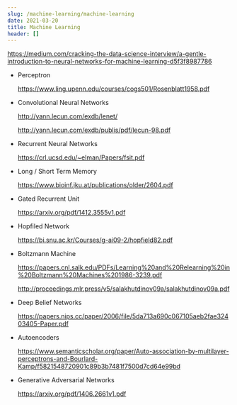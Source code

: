 ```yaml
---
slug: /machine-learning/machine-learning
date: 2021-03-20
title: Machine Learning
header: []
---
```


https://medium.com/cracking-the-data-science-interview/a-gentle-introduction-to-neural-networks-for-machine-learning-d5f3f8987786

- Perceptron

  https://www.ling.upenn.edu/courses/cogs501/Rosenblatt1958.pdf

- Convolutional Neural Networks

  http://yann.lecun.com/exdb/lenet/

  http://yann.lecun.com/exdb/publis/pdf/lecun-98.pdf

- Recurrent Neural Networks

  https://crl.ucsd.edu/~elman/Papers/fsit.pdf

- Long / Short Term Memory

  https://www.bioinf.jku.at/publications/older/2604.pdf

- Gated Recurrent Unit

  https://arxiv.org/pdf/1412.3555v1.pdf

- Hopfiled Network

  https://bi.snu.ac.kr/Courses/g-ai09-2/hopfield82.pdf

- Boltzmann Machine

  https://papers.cnl.salk.edu/PDFs/Learning%20and%20Relearning%20in%20Boltzmann%20Machines%201986-3239.pdf

  http://proceedings.mlr.press/v5/salakhutdinov09a/salakhutdinov09a.pdf

- Deep Belief Networks

  https://papers.nips.cc/paper/2006/file/5da713a690c067105aeb2fae32403405-Paper.pdf

- Autoencoders

  https://www.semanticscholar.org/paper/Auto-association-by-multilayer-perceptrons-and-Bourlard-Kamp/f5821548720901c89b3b7481f7500d7cd64e99bd

- Generative Adversarial Networks

  https://arxiv.org/pdf/1406.2661v1.pdf

